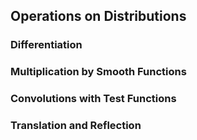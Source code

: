 ## Operations on Distributions

### Differentiation

### Multiplication by Smooth Functions

### Convolutions with Test Functions

### Translation and Reflection



